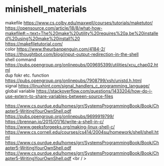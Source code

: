 # minishell_materials

makefile https://www.cs.colby.edu/maxwell/courses/tutorials/maketutor/ <br />
https://opensource.com/article/18/8/what-how-makefile#:~:text=The%20make%20utility%20requires%20a,be%20installed%20using%20make%20install%20 <br />
https://makefiletutorial.com/<br />
color https://www.theurbanpenguin.com/4184-2/<br />
https://thoughtbot.com/blog/input-output-redirection-in-the-shell <br />
shell command https://pubs.opengroup.org/onlinepubs/009695399/utilities/xcu_chap02.html <br />
dup fokr etc. function https://pubs.opengroup.org/onlinepubs/7908799/xsh/unistd.h.html <br />
signal https://linuxhint.com/signal_handlers_c_programming_language/ <br />
global variable https://stackoverflow.com/questions/1433204/how-do-i-use-extern-to-share-variables-between-source-files <br />

https://www.cs.purdue.edu/homes/grr/SystemsProgrammingBook/Book/Chapter5-WritingYourOwnShell.pdf <br />
https://pubs.opengroup.org/onlinepubs/9699919799/ <br />
https://brennan.io/2015/01/16/write-a-shell-in-c/ <br />
https://www.geeksforgeeks.org/making-linux-shell-c/ <br />
https://www.cs.cornell.edu/courses/cs414/2004su/homework/shell/shell.html <br />
https://www.cs.purdue.edu/homes/grr/SystemsProgrammingBook/Book/Chapter5-WritingYourOwnShell.pdf <br />
https://www.cs.purdue.edu/homes/grr/SystemsProgrammingBook/Book/Chapter5-WritingYourOwnShell.pdf <br / >
